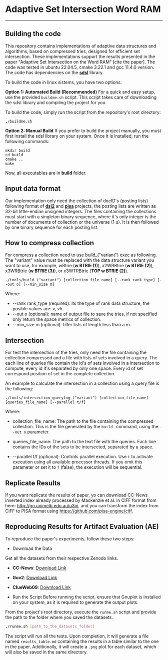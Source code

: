 # Adaptive Set Intersection Word RAM
--------
## Building the code
This repository contains implementations of adaptive data structures and algorithms, based on compressed tries, designed for efficient set intersection. These implementations support the results presented in the paper "Adaptive Set Intersection on the Word RAM" [cite the paper].
The code was tested in ubuntu 22.04.5, cmake 3.22.1 and gcc 11.4.0 version. The code has dependencies on the [**sdsl**](https://github.com/simongog/sdsl-lite) library.

To build the code in linux sistems, you have two options:

**Option 1: Automated Build (Recommended)**
For a quick and easy setup, use the provided `buildme.sh` script. This script takes care of downloading the sdsl library and compiling the project for you.

To build the code, simply run the script from the repository's root directory:

    ./buildme.sh
    

**Option 2: Manual Build**
If you prefer to build the project manually, you must first install the sdsl library on your system. Once it is installed, run the following commands:

    mkdir build
    cd build
    cmake ..
    make

Now, all executables are in **build** folder.

## Input data format
Our implementation only need the collection of docID's (posting lists) following format of [**dsi2**](https://github.com/ot/ds2i) and [**pisa**](https://github.com/pisa-engine/pisa) projects, the posting lists are written as 32-bit little-endian unsigned integers. The files containing the collections must start with a singleton binary sequence, where it's only integer is the number of documents of collection or the universe (1 u). It is then followed by one binary sequence for each posting list. 

## How to compress collection
For compress a collection need to use build_("variant") exec as following. The "variant" value must be replaced with the data structure variant you want to use, for example, wBtrie (**w BTRIE (1)**), x2WRBtrie (**w BTRIE (2)**), x3WRBtrie (**w BTRIE (3)**), or x3WTRBtrie (**TOP w BTRIE (2)**).

    ./tools/build_("variant") [collection_file_name] [--rank rank_type] [--out o] [--min_size m]
Where:
* --rank rank_type (required): its the type of rank data structure, the posible values are: v, v5.
* --out o (optional): name of output file to save the tries, if not specified only return the space metrics of collection.
* --min_size m (optional): filter lists of length less than a m.

## Intersection
For test the intersection of the tries, only need the file containing the collection compressed and a file with lists of sets involved in a query. The each line of queries file contain the id's of sets involved in a intersection to compute, every id it's separated by only one space. Every id of set correspond position of set in the complete collection.

An example to calculate the intersection in a collection using a query file is the following:

    ./tools/intersection_querylog_("variant") [collection_file_name] [queries_file_name] [--parallel t/f]
    
Where:
* collection_file_name: The path to the file containing the compressed collection. This is the file generated by the `build_` command, using the `--out o` parameter.

* queries_file_name: The path to the text file with the queries. Each line contains the IDs of the sets to be intersected, separated by a space.

* --parallel t/f (optional): Controls parallel execution. Use `t` to activate execution using all available processor threads. If you omit this parameter or set it to `f` (false), the execution will be sequential.
    
## Replicate Results
If you want replicate the results of paper, yo can download CC-News inverted index already processed by Mackenzie et al. in CIFF format from here: <http://go.unimelb.edu.au/u3nj>, and you can transform the index from CIFF to PISA format using <https://github.com/pisa-engine/ciff>.

## Reproducing Results for Artifact Evaluation (AE)
To reproduce the paper's experiments, follow these two steps:

* Download the Data
<!-- Get all the datasets from this link: https://zenodo.org/records/17166013/files/cc-news_4096.zip?download=1, https://zenodo.org/records/17153716/files/gov2.zip?download=1 and https://zenodo.org/records/17153716/files/clueweb09.zip?download=1 -->

Get all the datasets from their respective Zenodo links.

* **CC-News**: [Download Link](https://zenodo.org/records/17166013/files/cc-news_4096.zip?download=1)

* **Gov2**: [Download Link](https://zenodo.org/records/17153716/files/gov2.zip?download=1)

* **ClueWeb09**: [Download Link](https://zenodo.org/records/17153716/files/clueweb09.zip?download=1)

* Run the Script
Before running the script, ensure that Gnuplot is installed on your system, as it is required to generate the output plots.

From the project's root directory, execute the `runme.sh` script and provide the path to the folder where you saved the datasets.


```bash
./runme.sh [path_to_the_datasets_folder]
```

The script will run all the tests. Upon completion, it will generate a file named `results_table.md` containing the results in a table similar to the one in the paper. Additionally, it will create a `.png` plot for each dataset, which will also be saved in the same directory.




